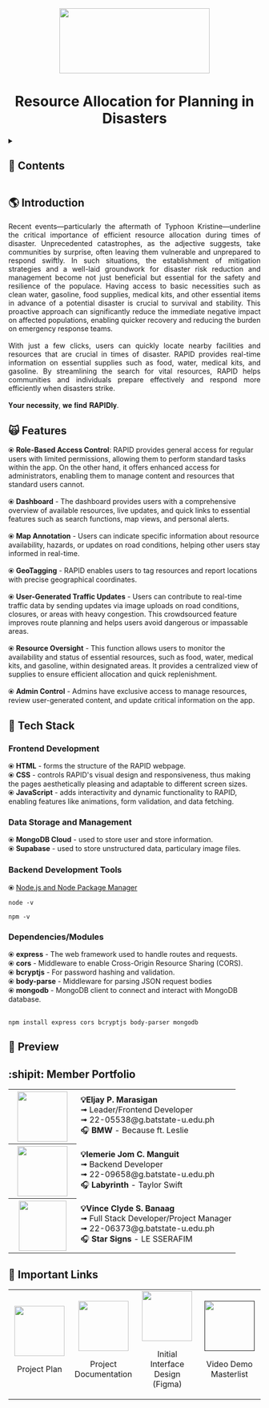 <div align="center">
   <img src="https://i.ibb.co/q9Wvs59/image-removebg-preview-3.png" width="300" height="130">
   <h1>Resource Allocation for Planning in Disasters</h1>
</div>



<details>
<summary><h2>🔎 Contents</h2></summary>

- [Introduction](#introduction)
- [Features](#features)
- [Tech Stack](#stack)
- [Preview](#preview)
- [Member Portfolio](#members)
- [Important Links](#links)

</details>


### <a name="introduction"></a>
## 🌎 Introduction
<div align="justify">
  Recent events—particularly the aftermath of Typhoon Kristine—underline the critical importance of efficient resource allocation during times of disaster. Unprecedented catastrophes, as the adjective suggests, take communities by surprise, often leaving them vulnerable and unprepared to respond swiftly. In such situations, the establishment of mitigation strategies and a well-laid groundwork for disaster risk reduction and management become not just beneficial but essential for the safety and resilience of the populace. Having access to basic necessities such as clean water, gasoline, food supplies, medical kits, and other essential items in advance of a potential disaster is crucial to survival and stability. This proactive approach can significantly reduce the immediate negative impact on affected populations, enabling quicker recovery and reducing the burden on emergency response teams.
  <br><br>
  With just a few clicks, users can quickly locate nearby facilities and resources that are crucial in times of disaster. RAPID provides real-time information on essential supplies such as food, water, medical kits, and gasoline. By streamlining the search for vital resources, RAPID helps communities and individuals prepare effectively and respond more efficiently when disasters strike.
     <br><br>
   𝐘𝐨𝐮𝐫 𝐧𝐞𝐜𝐞𝐬𝐬𝐢𝐭𝐲, 𝐰𝐞 𝐟𝐢𝐧𝐝 𝐑𝐀𝐏𝐈𝐃𝐥𝐲.
</div>

### <a name="features"></a>
## 🙀 Features
<div align=justify">
   ⦿ <b>Role-Based Access Control</b>: RAPID provides general access for regular users with limited permissions, allowing them to perform standard tasks within the app. On the other hand, it offers enhanced access for administrators, enabling them to manage content and resources that standard users cannot.<br><br>
   ⦿ <b>Dashboard</b> - The dashboard provides users with a comprehensive overview of available resources, live updates, and quick links to essential features such as search functions, map views, and personal alerts.<br><br>
   ⦿ <b>Map Annotation</b> - Users can indicate specific information about resource availability, hazards, or updates on road conditions, helping other users stay informed in real-time.<br><br>
   ⦿ <b>GeoTagging</b> - RAPID enables users to tag resources and report locations with precise geographical coordinates.<br><br>
   ⦿ <b>User-Generated Traffic Updates</b> - Users can contribute to real-time traffic data by sending updates via image uploads on road conditions, closures, or areas with heavy congestion. This crowdsourced feature improves route planning and helps users avoid dangerous or impassable areas. <br><br>
   ⦿ <b>Resource Oversight</b> - This function allows users to monitor the availability and status of essential resources, such as food, water, medical kits, and gasoline, within designated areas. It provides a centralized view of supplies to ensure efficient allocation and quick replenishment.<br><br>
   ⦿ <b>Admin Control</b> -  Admins have exclusive access to manage resources, review user-generated content, and update critical information on the app. <br>
</div>

### <a name="stack"></a>
## 🤖 Tech Stack
<h3><b>Frontend Development</b></h3>
⦿ <b>HTML</b> - forms the structure of the RAPID webpage.<br>
⦿ <b>CSS</b> - controls RAPID's visual design and responsiveness, thus making the pages aesthetically pleasing and adaptable to different screen sizes.<br>
⦿ <b>JavaScript</b> - adds interactivity and dynamic functionality to RAPID, enabling features like animations, form validation, and data fetching.
<h3><b>Data Storage and Management</b></h3>
⦿ <b>MongoDB Cloud</b> - used to store user and store information.<br>
⦿ <b>Supabase</b> - used to store unstructured data, particulary image files.<br>
<h3><b>Backend Development Tools</b></h3>
<p>⦿ <a href="https://nodejs.org/en/download/package-manager"><span>Node.js and Node Package Manager</span></p></a>
<pre><code>node -v</code></pre>
<pre><code>npm -v</code></pre>
<h3><b>Dependencies/Modules</b></h3>
⦿ <b>express</b> - The web framework used to handle routes and requests.<br>
⦿ <b>cors</b> - Middleware to enable Cross-Origin Resource Sharing (CORS).<br>
⦿ <b>bcryptjs</b> - For password hashing and validation.<br>
⦿ <b>body-parse</b> - Middleware for parsing JSON request bodies <br>
⦿ <b>mongodb</b> - MongoDB client to connect and interact with MongoDB database.<br><br>
<pre><code>npm install express cors bcryptjs body-parser mongodb</code></pre>



### <a name="preview"></a>
## 🫣 Preview

### <a name="members"></a>
## :shipit: Member Portfolio
<div align="center" overflow-x: auto;>
<table style="width: 100%; table-layout: fixed;">
  <tr>
    <th style="width: 120px;">
      <img src="https://i.ibb.co/4ftLLzz/400157860-725047402815272-7964848878070784083-n-removebg-preview.png" width="100" height="100"/>
    </th>
    <td>
      <div align="left"><strong>💡Eljay P. Marasigan</strong><br>
        ➟ Leader/Frontend Developer<br>
        ➟ 22-05538@g.batstate-u.edu.ph<br>
        🎧 <b>BMW</b> - Because ft. Leslie
      </div>
    </td>
  </tr>
  <tr>
    <th style="width: 120px;">
      <img src="https://i.ibb.co/QDSJRky/116318209-removebg-preview.png" width="100" height="100"/>
    </th>
    <td>
      <div align="left"><strong>💡Iemerie Jom C. Manguit</strong><br>
        ➟ Backend Developer<br>
        ➟ 22-09658@g.batstate-u.edu.ph<br>
        🎧 <b>Labyrinth</b> - Taylor Swift
      </div>
    </td>
  </tr>
  <tr>
    <th style="width: 120px;">
      <img src="https://i.ibb.co/MZMmvPN/Passport-Picture-1-removebg-preview.png" width="95" height="100"/>
    </th>
    <td>
      <div align="left"><strong>💡Vince Clyde S. Banaag</strong><br>
        ➟ Full Stack Developer/Project Manager<br>
        ➟ 22-06373@g.batstate-u.edu.ph<br>
        🎧 <b>Star Signs</b> - LE SSERAFIM
      </div>
    </td>
  </tr>
</table>
</div>
     
### <a name="links"></a>
## 🔗 Important Links
<div align="center" overflow-x: auto;>
<table width="100%">
   <tr>
      <td width="25%">
         <div align="center">
            <a href="https://docs.google.com/document/d/1Raenmkpt2GracyI4hoXgJgwdfaF5s1DC/edit?usp=sharing&ouid=112972098088168384042&rtpof=true&sd=true"><img src="https://i.ibb.co/zGM2VWL/plan-28-1.png" height="100"></a>
            <p>Project Plan</p>
         </div>
      </td>
      <td width="25%">
         <div align="center">
            <a href="https://drive.google.com/drive/folders/14YdWsfNPUnofs25Nddq7WoeR5iHhVD_q?usp=sharing"><img src="https://i.ibb.co/HLyN6mr/9746449.png" width="100" height="100"></a>
            <p>Project Documentation</p>
         </div>
      </td>
      <td width="25%">
         <div align="center">
            <a href="https://www.figma.com/proto/kvVTjMtBxn3BxBEt7yKiMC/RAPID?node-id=1-3&t=fUxihvhNzw4plitc-1" ><img src="https://i.ibb.co/ZJKs3pm/4595100.png" width="100" height="100"></a>
            <p>Initial Interface Design (Figma)</p>
         </div>
      </td>
      <td width="25%">
         <div align="center">
            <a href=""><img src="https://i.ibb.co/JK5jTgY/5651475.png" width="100" height="100"></a>
            <p>Video Demo Masterlist</p>
         </div>
      </td>
   </tr>
</table>
</div>

